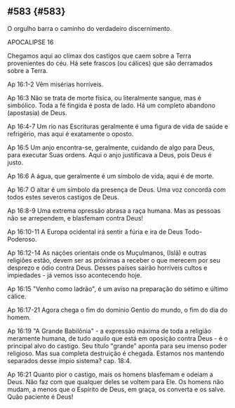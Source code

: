## #583 {#583}

O orgulho barra o caminho do verdadeiro discernimento.

APOCALIPSE 16

Chegamos aqui ao clímax dos castigos que caem sobre a Terra provenientes do céu. Há sete frascos (ou cálices) que são derramados sobre a Terra.

Ap 16:1-2 Vêm misérias horríveis.

Ap 16:3 Não se trata de morte física, ou literalmente sangue, mas é simbólico. Toda a fé fingida é posta de lado. Há um completo abandono (apostasia) de Deus.

Ap 16:4-7 Um rio nas Escrituras geralmente é uma figura de vida de saúde e refrigério, mas aqui é exatamente o oposto.

Ap 16:5 Um anjo encontra-se, geralmente, cuidando de algo para Deus, para executar Suas ordens. Aqui o anjo justificava a Deus, pois Deus é justo.

Ap 16:6 A água, que geralmente é um símbolo de vida, aqui é de morte.

Ap 16:7 O altar é um símbolo da presença de Deus. Uma voz concorda com todos estes severos castigos de Deus.

Ap 16:8-9 Uma extrema opressão abrasa a raça humana. Mas as pessoas não se arrependem, e blasfemam contra Deus!

Ap 16:10-11 A Europa ocidental irá sentir a fúria e ira de Deus Todo-Poderoso.

Ap 16:12-14 As nações orientais onde os Muçulmanos, (Islã) e outras religiões estão, devem ser as próximas a receber o que merecem por seu desprezo e ódio contra Deus. Desses países sairão horríveis cultos e impiedades - já vemos isso acontecendo hoje.

Ap 16:15 &quot;Venho como ladrão&quot;, é um aviso na preparação do sétimo e último cálice.

Ap 16:17-21 Agora chega o fim do domínio Gentio do mundo, o fim do dia do homem.

Ap 16:19 &quot;A Grande Babilônia&quot; - a expressão máxima de toda a religião meramente humana, de tudo aquilo que está em oposição contra Deus - é o principal alvo do castigo. Seu título &quot;grande&quot; aponta para seu imenso poder religioso. Mas sua completa destruição é chegada. Estamos nos mantendo separados desse ímpio sistema? cap. 18:4.

Ap 16:21 Quanto pior o castigo, mais os homens blasfemam e odeiam a Deus. Não faz com que qualquer deles se voltem para Ele. Os homens não mudam, a menos que o Espírito de Deus, em graça, os converta e os salve. Quão paciente é Deus!